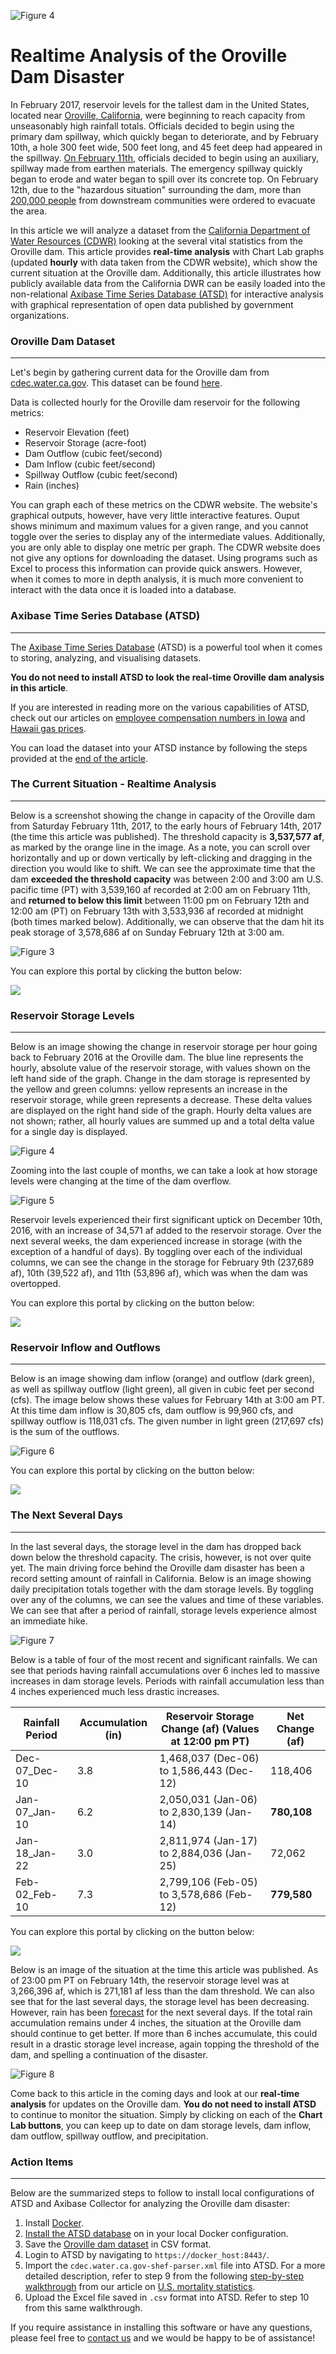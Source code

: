 ![Figure 4](Images/Figure4.png)

Realtime Analysis of the Oroville Dam Disaster 
==============================================

In February 2017, reservoir levels for the tallest dam in the United States, located near [Oroville, California](http://www.water.ca.gov/swp/facilities/Oroville/LakeDam.cfm), were
beginning to reach capacity from unseasonably high rainfall totals. Officials decided to begin using the primary dam spillway, which quickly began to deteriorate, and by 
February 10th, a hole 300 feet wide, 500 feet long, and 45 feet deep had appeared in the spillway. [On February 11th](http://www.latimes.com/local/california/la-live-updates-oroville-dam-oroville-dam-spillway-expected-to-fail-1486953074-htmlstory.html), 
officials decided to begin using an auxiliary, spillway made from earthen materials. The emergency spillway quickly began to erode and water began to spill over its concrete top. On 
February 12th, due to the "hazardous situation" surrounding the dam, more than [200,000 people](http://www.npr.org/sections/thetwo-way/2017/02/14/515172686/with-more-rain-forecast-crews-work-to-reinforce-oroville-dam)
from downstream communities were ordered to evacuate the area.  
 
In this article we will analyze a dataset from the [California Department of Water Resources (CDWR)](https://cdec.water.ca.gov/index.html) looking at the several vital statistics from the
Oroville dam. This article provides **real-time analysis** with Chart Lab graphs (updated **hourly** with data taken from the CDWR website), which show the current situation at the Oroville dam. Additionally, this article illustrates 
how publicly available data from the California DWR can be easily loaded into the non-relational [Axibase Time Series Database (ATSD)](http://axibase.com/products/axibase-time-series-database/) 
for interactive analysis with graphical representation of open data published by government organizations. 

### Oroville Dam Dataset
------------------------

Let's begin by gathering current data for the Oroville dam from [cdec.water.ca.gov](https://cdec.water.ca.gov/index.html). This dataset can be found [here](https://cdec.water.ca.gov/cgi-progs/queryF?s=ORO&d=13-Feb-2017+02:57&span=1year). 

Data is collected hourly for the Oroville dam reservoir for the following metrics:

* Reservoir Elevation (feet)
* Reservoir Storage (acre-foot)
* Dam Outflow (cubic feet/second)
* Dam Inflow (cubic feet/second)
* Spillway Outflow (cubic feet/second)
* Rain (inches)
 
You can graph each of these metrics on the CDWR website. The website's graphical outputs, however, have very little interactive features. Ouput shows minimum and maximum values for a given range,
and you cannot toggle over the series to display any of the intermediate values. Additionally, you are only able to display one metric per graph. The CDWR website does not 
give any options for downloading the dataset. Using programs such as Excel to process this information can provide quick answers. However, when it comes to more in depth analysis, it is
much more convenient to interact with the data once it is loaded into a database.  

### Axibase Time Series Database (ATSD)
---------------------------------------

The [Axibase Time Series Database](http://axibase.com/products/axibase-time-series-database/) (ATSD) is a powerful tool when it comes to storing, analyzing, and visualising 
datasets. 

**You do not need to install ATSD to look the real-time Oroville dam analysis in this article**. 

If you are interested in reading more on the various capabilities of ATSD, check out our articles on [employee compensation numbers in Iowa](https://github.com/axibase/atsd-use-cases/blob/master/SocrataIowaCompensation/README.md) and
[Hawaii gas prices](https://github.com/axibase/atsd-use-cases/blob/master/HawaiiGasPrices/hawaii_gas_prices.md).

You can load the dataset into your ATSD instance by following the steps provided at the [end of the article](#action-items).

### The Current Situation - Realtime Analysis
---------------------------------------------

Below is a screenshot showing the change in capacity of the Oroville dam from Saturday February 11th, 2017, to the early hours of February 14th, 2017 (the time this article was published).
The threshold capacity is **3,537,577 af**, as marked by the orange line in the image. As a note, you can scroll over horizontally and up or down vertically by left-clicking and dragging in the direction you
would like to shift. We can see the approximate time that the dam **exceeded the threshold capacity** was between 2:00 and 3:00 am U.S. pacific time (PT) with 3,539,160 af recorded at 2:00 am on February 11th, and **returned to 
below this limit** between 11:00 pm on February 12th and 12:00 am (PT) on February 13th with 3,533,936 af recorded at midnight (both times marked below). Additionally, we can observe that the dam hit its peak storage 
of 3,578,686 af on Sunday February 12th at 3:00 am.  
    
![Figure 3](Images/Figure3.png)

You can explore this portal by clicking the button below:

[![](Images/button.png)](https://apps.axibase.com/chartlab/dee79515#fullscreen)

### Reservoir Storage Levels
----------------------------

Below is an image showing the change in reservoir storage per hour going back to February 2016 at the Oroville dam. The blue line represents the hourly, absolute value of the 
reservoir storage, with values shown on the left hand side of the graph. Change in the dam storage is represented by the yellow and green columns: yellow represents an increase
in the reservoir storage, while green represents a decrease. These delta values are displayed on the right hand side of the graph. Hourly delta values are not shown; rather, all 
hourly values are summed up and a total delta value for a single day is displayed.

![Figure 4](Images/Figure4.png)

Zooming into the last couple of months, we can take a look at how storage levels were changing at the time of the dam overflow.

![Figure 5](Images/Figure5.png)

Reservoir levels experienced their first significant uptick on December 10th, 2016, with an increase of 34,571 af added to the reservoir storage. Over the next several weeks,
the dam experienced increase in storage (with the exception of a handful of days). By toggling over each of the individual columns, we can see the change in the storage 
for February 9th (237,689 af), 10th (39,522 af), and 11th (53,896 af), which was when the dam was overtopped.      

You can explore this portal by clicking on the button below:
 
[![](Images/button.png)](https://apps.axibase.com/chartlab/dee79515/2#fullscreen)

### Reservoir Inflow and Outflows
---------------------------------

Below is an image showing dam inflow (orange) and outflow (dark green), as well as spillway outflow (light green), all given in cubic feet per second (cfs). The image below shows these values for February 14th at 3:00 am 
PT. At this time dam inflow is 30,805 cfs, dam outflow is 99,960 cfs, and spillway outflow is 118,031 cfs. The given number in light green (217,697 cfs) is the sum of the outflows.  
 
![Figure 6](Images/Figure6.png)

You can explore this portal by clicking on the button below:

[![](Images/button.png)](https://apps.axibase.com/chartlab/dee79515/5/#fullscreen)

### The Next Several Days
-------------------------

In the last several days, the storage level in the dam has dropped back down below the threshold capacity. The crisis, however, is not over quite yet. The main driving force behind
the Oroville dam disaster has been a record setting amount of rainfall in California. Below is an image showing daily precipitation totals together with the dam storage levels. 
By toggling over any of the columns, we can see the values and time of these variables. We can see that after a period of rainfall, storage levels experience almost an immediate hike. 

![Figure 7](Images/Figure7.png)

Below is a table of four of the most recent and significant rainfalls. We can see that periods having rainfall accumulations over 6 inches led to massive increases in dam storage 
levels. Periods with rainfall accumulation less than 4 inches experienced much less drastic increases.     
     
|Rainfall Period| Accumulation (in) | Reservoir Storage Change (af) (Values at 12:00 pm PT)      | Net Change (af) |
|---------------|-------------------|------------------------------------------------------------|-----------------| 
| Dec-07_Dec-10 |      3.8          | 1,468,037 (Dec-06) to 1,586,443 (Dec-12)                   |     118,406     |
| Jan-07_Jan-10 |      6.2          | 2,050,031 (Jan-06) to 2,830,139 (Jan-14)                   |  **780,108**    |
| Jan-18_Jan-22 |      3.0          | 2,811,974 (Jan-17) to 2,884,036 (Jan-25)                   |     72,062      |
| Feb-02_Feb-10 |      7.3          | 2,799,106 (Feb-05) to 3,578,686 (Feb-12)                   |  **779,580**    | 

You can explore this portal by clicking on the button below: 
 
[![](Images/button.png)](https://apps.axibase.com/chartlab/dee79515/7/#fullscreen)

Below is an image of the situation at the time this article was published. As of 23:00 pm PT on February 14th, the reservoir storage level was at 3,266,396 af, which is 271,181 af
less than the dam threshold. We can also see that for the last several days, the storage level has been decreasing. However, rain has been [forecast](https://weather.com/en/weather/tenday/l/95966:4:US) for the next several days.
If the total rain accumulation remains under 4 inches, the situation at the Oroville dam should continue to get better. If more than 6 inches accumulate, this could
result in a drastic storage level increase, again topping the threshold of the dam, and spelling a continuation of the disaster.   

![Figure 8](Images/Figure8.png)

Come back to this article in the coming days and look at our **real-time analysis** for updates on the Oroville dam. **You do not need to install ATSD** to continue to monitor
the situation. Simply by clicking on each of the **Chart Lab buttons**, you can keep up to date on dam storage levels, dam inflow, dam outflow, spillway outflow, and precipitation.

### Action Items
----------------

Below are the summarized steps to follow to install local configurations of ATSD and Axibase Collector for analyzing the Oroville dam disaster:

1. Install [Docker](https://docs.docker.com/engine/installation/linux/ubuntulinux/).
2. [Install the ATSD database](https://github.com/axibase/atsd-docs/blob/master/installation/docker.md#option-2-configure-collector-account-manually) on in your local Docker configuration. 
3. Save the [Oroville dam dataset](https://cdec.water.ca.gov/cgi-progs/queryF?s=ORO&d=13-Feb-2017+02:57&span=1year) in CSV format.
4. Login to ATSD by navigating to `https://docker_host:8443/`. 
5. Import the `cdec.water.ca.gov-shef-parser.xml` file into ATSD. For a more detailed description, refer to step 9 from the following [step-by-step walkthrough](https://github.com/axibase/atsd-use-cases/blob/master/USMortality/configuration.md) from our article on [U.S. mortality statistics](https://github.com/axibase/atsd-use-cases/blob/master/USMortality/README.md). 
6. Upload the Excel file saved in `.csv` format into ATSD. Refer to step 10 from this same walkthrough. 

If you require assistance in installing this software or have any questions, please feel free to [contact us](https://axibase.com/feedback/) and we would be happy to be of assistance!




